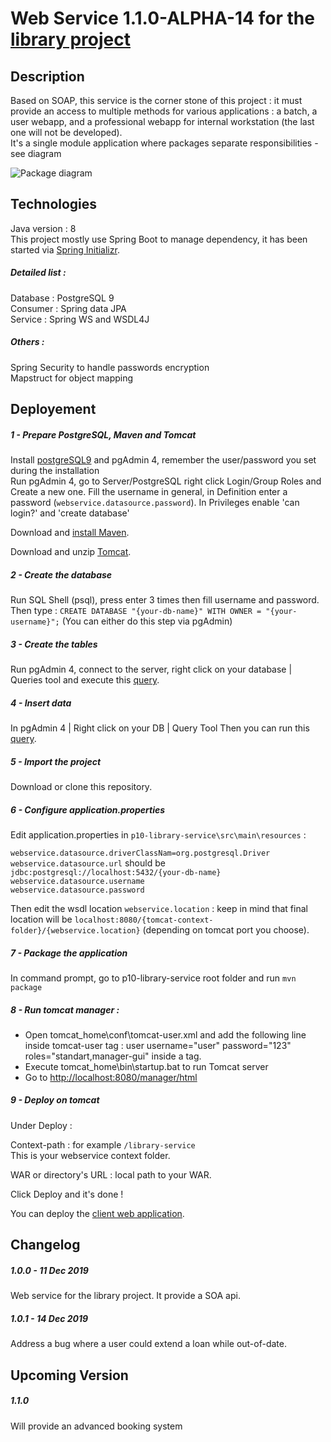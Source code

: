 # Web Service 1.1.0-ALPHA-14 for the [library project](https://github.com/xxjokerx/p10-library)
  
## Description  
  
Based on SOAP, this service is the corner stone of this project : it must 
provide an access to multiple methods for various applications : a batch, a user webapp, and a professional webapp for internal workstation (the last one will not be developed).\
It's a single module application where packages separate responsibilities - see diagram

![Package diagram](https://raw.githubusercontent.com/xxjokerx/p10-library-service/master/documents/uml/Package_proj.png)
  
## Technologies  
  
Java version : 8\
This project mostly use Spring Boot to manage dependency, it has been started via [Spring Initializr](https://start.spring.io/).  
  
##### Detailed list :  
  
Database :  PostgreSQL 9\
Consumer :  Spring data JPA\
Service : Spring WS and WSDL4J
  
##### Others :  
  
Spring Security to handle passwords encryption\
Mapstruct for object mapping
      
## Deployement  
 
##### 1 - Prepare PostgreSQL, Maven and Tomcat
Install [postgreSQL9](https://www.postgresql.org/download/) and pgAdmin 4, remember the user/password you set during the installation\
Run pgAdmin 4, go to Server/PostgreSQL right click Login/Group Roles and Create a new one.
Fill the username in general, in Definition enter a password (`webservice.datasource.password`). In Privileges enable 'can login?' and 'create database'

Download and [install Maven](https://maven.apache.org/install.html).

Download and unzip [Tomcat](https://tomcat.apache.org/download-90.cgi). 

##### 2 - Create the database
Run SQL Shell (psql), press enter 3 times then fill username and password. Then type : `CREATE DATABASE "{your-db-name}" WITH OWNER = "{your-username}";`
(You can either do this step via pgAdmin)

##### 3 - Create the tables
Run pgAdmin 4, connect to the server, right click on your database | Queries tool and execute this [query](https://raw.githubusercontent.com/xxjokerx/p10-library-service/master/documents/sql-script/creation/000-all_tables.sql).

##### 4 - Insert data
In pgAdmin 4 | Right click on your DB | Query Tool
Then you can run this [query](https://raw.githubusercontent.com/xxjokerx/p10-library-service/master/documents/sql-script/datadump/db_library_all_data_edited.sql).

##### 5 - Import the project
Download or clone this repository.

<!--- Import it in your IDE then **build it**.-->

<!--Now your IDE should recognize custom properties in `src/main/application.properties` for auto-completion-->

##### 6 - Configure application.properties
Edit application.properties in `p10-library-service\src\main\resources` :

`webservice.datasource.driverClassNam=org.postgresql.Driver`\
`webservice.datasource.url` should be `jdbc:postgresql://localhost:5432/{your-db-name}`\
`webservice.datasource.username`\
`webservice.datasource.password`

Then edit the wsdl location `webservice.location` : keep in mind that final location will be `localhost:8080/{tomcat-context-folder}/{webservice.location}` (depending on tomcat port you choose).

<!--##### 6 - Compile the application-->
<!--Using `mvn compile`. Then run-->
<!--src/main/java/com.gg.proj.LibraryServiceApplication by right clicking on it. The program will be run through the embedded tomcat server (if this step fail make sure your set a `server.port` that is not already in use in `application.properties`)\-->
<!--At this point hibernate should have created the tables. Stop the application.-->

##### 7 - Package the application
In command prompt, go to p10-library-service root folder and run `mvn package`

##### 8 - Run tomcat manager :
- Open tomcat_home\conf\tomcat-user.xml and add the following line inside tomcat-user tag :	user username="user" password="123" roles="standart,manager-gui" inside a tag.
- Execute tomcat_home\bin\startup.bat to run Tomcat server
- Go to [http://localhost:8080/manager/html](http://localhost:8080/manager/html)

##### 9 - Deploy on tomcat

Under Deploy :

Context-path : for example `/library-service`\
This is your webservice context folder.
 
WAR or directory's URL : local path to your WAR.

Click Deploy and it's done ! 

<!--Download the last version of [Tomcat 9](https://tomcat.apache.org/download-90.cgi). Unzip it. Then go in your IDE and configure it.\-->
<!--With Intellij go to File | Settings | Build, Execution, Deployment | Application Servers. Add a tomcat server via `+` fill the tomcat home and press Ok.-->
<!--Finally go to Run | Edit Configuration... then add a local Tomcat server.\-->
<!--Go to Deployment, then add an artifact (the war you've just packaged). Set a context folder and press OK.-->
<!--/!\ Remember this context folder as it's need for deploying the webapp and run the batch.-->

You can deploy the [client web application](https://github.com/xxjokerx/p10-library-client#deployment).

## Changelog

##### 1.0.0 - 11 Dec 2019

Web service for the library project. It provide a SOA api.

##### 1.0.1 - 14 Dec 2019

Address a bug where a user could extend a loan while out-of-date.

## Upcoming Version

##### 1.1.0

Will provide an advanced booking system